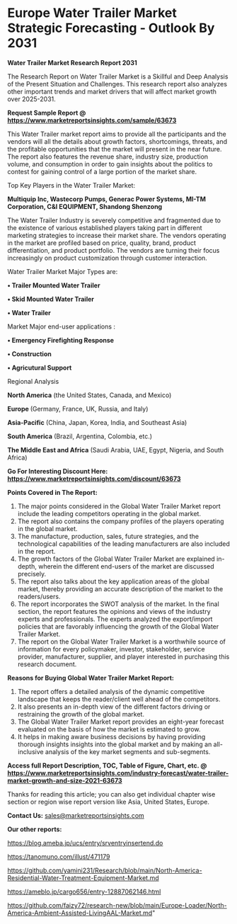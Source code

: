 # Europe Water Trailer Market Strategic Forecasting - Outlook By 2031

<strong>Water Trailer Market Research Report 2031</strong>

The Research Report on Water Trailer Market is a Skillful and Deep Analysis of the Present Situation and Challenges. This research report also analyzes other important trends and market drivers that will affect market growth over 2025-2031.

<strong>Request Sample Report @ <a href=https://www.marketreportsinsights.com/sample/63673>https://www.marketreportsinsights.com/sample/63673</a></strong>

This Water Trailer market report aims to provide all the participants and the vendors will all the details about growth factors, shortcomings, threats, and the profitable opportunities that the market will present in the near future. The report also features the revenue share, industry size, production volume, and consumption in order to gain insights about the politics to contest for gaining control of a large portion of the market share.

Top Key Players in the Water Trailer Market:

<strong>Multiquip Inc, Wastecorp Pumps, Generac Power Systems, MI-TM Corporation, C&I EQUIPMENT, Shandong Shenzong</strong>

The Water Trailer Industry is severely competitive and fragmented due to the existence of various established players taking part in different marketing strategies to increase their market share. The vendors operating in the market are profiled based on price, quality, brand, product differentiation, and product portfolio. The vendors are turning their focus increasingly on product customization through customer interaction.

Water Trailer Market Major Types are:

<strong>• Trailer Mounted Water Trailer

• Skid Mounted Water Trailer

• Water Trailer</strong>

Market Major end-user applications :

<strong>• Emergency Firefighting Response

• Construction

• Agricutural Support</strong>

Regional Analysis

</u><strong><b>North America</b></strong> (the United States, Canada, and Mexico)

<strong><b>Europe </b></strong>(Germany, France, UK, Russia, and Italy)

<strong><b>Asia-Pacific</b></strong> (China, Japan, Korea, India, and Southeast Asia)

<strong><b>South America</b></strong> (Brazil, Argentina, Colombia, etc.)

<strong><b>The Middle East and Africa</b></strong> (Saudi Arabia, UAE, Egypt, Nigeria, and South Africa)

<strong>Go For Interesting Discount Here: <a href=https://www.marketreportsinsights.com/discount/63673>https://www.marketreportsinsights.com/discount/63673</a></strong>

<strong>Points Covered in The Report:</strong>
<ol>
  <li>The major points considered in the Global Water Trailer Market report include the leading competitors operating in the global market.</li>
  <li>The report also contains the company profiles of the players operating in the global market.</li>
  <li>The manufacture, production, sales, future strategies, and the technological capabilities of the leading manufacturers are also included in the report.</li>
  <li>The growth factors of the Global Water Trailer Market are explained in-depth, wherein the different end-users of the market are discussed precisely.</li>
  <li>The report also talks about the key application areas of the global market, thereby providing an accurate description of the market to the readers/users.</li>
  <li>The report incorporates the SWOT analysis of the market. In the final section, the report features the opinions and views of the industry experts and professionals. The experts analyzed the export/import policies that are favorably influencing the growth of the Global Water Trailer Market.</li>
  <li>The report on the Global Water Trailer Market is a worthwhile source of information for every policymaker, investor, stakeholder, service provider, manufacturer, supplier, and player interested in purchasing this research document.</li>
</ol>
<strong>Reasons for Buying Global Water Trailer Market Report:</strong>

<ol>
  <li>The report offers a detailed analysis of the dynamic competitive landscape that keeps the reader/client well ahead of the competitors.</li>
  <li>It also presents an in-depth view of the different factors driving or restraining the growth of the global market.</li>
  <li>The Global Water Trailer Market report provides an eight-year forecast evaluated on the basis of how the market is estimated to grow.</li>
  <li>It helps in making aware business decisions by having providing thorough insights insights into the global market and by making an all-inclusive analysis of the key market segments and sub-segments.</li>
</ol>
<strong>Access full Report Description, TOC, Table of Figure, Chart, etc. @ <a href=https://www.marketreportsinsights.com/industry-forecast/water-trailer-market-growth-and-size-2021-63673>https://www.marketreportsinsights.com/industry-forecast/water-trailer-market-growth-and-size-2021-63673</a></strong>


Thanks for reading this article; you can also get individual chapter wise section or region wise report version like Asia, United States, Europe.

<strong>Contact Us:</strong>
sales@marketreportsinsights.com

<strong>Our other reports:</strong>

<a href=https://blog.ameba.jp/ucs/entry/srventryinsertend.do>https://blog.ameba.jp/ucs/entry/srventryinsertend.do</a>

<a href=https://tanomuno.com/illust/471179>https://tanomuno.com/illust/471179</a>

<a href=https://github.com/yamini231/Research/blob/main/North-America-Residential-Water-Treatment-Equipment-Market.md>https://github.com/yamini231/Research/blob/main/North-America-Residential-Water-Treatment-Equipment-Market.md</a>

<a href=https://ameblo.jp/cargo656/entry-12887062146.html>https://ameblo.jp/cargo656/entry-12887062146.html</a>

<a href=https://github.com/faizy72/research-new/blob/main/Europe-Loader/North-America-Ambient-Assisted-LivingAAL-Market.md>https://github.com/faizy72/research-new/blob/main/Europe-Loader/North-America-Ambient-Assisted-LivingAAL-Market.md</a>"
